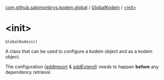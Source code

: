 [com.github.salomonbrys.kodein.global](../index.md) / [GlobalKodein](index.md) / [&lt;init&gt;](.)

# &lt;init&gt;

`GlobalKodein()`

A class that can be used to configure a kodein object and as a kodein object.

The configuration ([addImport](add-import.md) &amp; [addExtend](add-extend.md)) needs to happen **before** any dependency retrieval.

